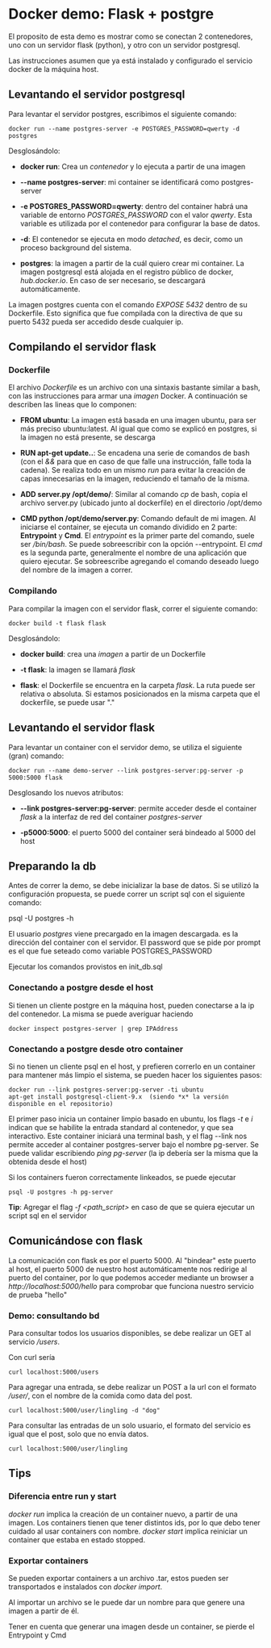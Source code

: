 # Docker demo: Flask + postgre

El proposito de esta demo es mostrar como se conectan 2 contenedores, uno con un servidor flask (python), y otro con un servidor postgresql.

Las instrucciones asumen que ya está instalado y configurado el servicio docker de la máquina host.

## Levantando el servidor postgresql

Para levantar el servidor postgres, escribimos el siguiente comando:

	docker run --name postgres-server -e POSTGRES_PASSWORD=qwerty -d postgres

Desglosándolo:

* **docker run**: Crea un *contenedor* y lo ejecuta a partir de una imagen

* **--name postgres-server**: mi container se identificará como postgres-server

* **-e POSTGRES_PASSWORD=qwerty**: dentro del container habrá una variable de entorno *POSTGRES_PASSWORD* con el valor *qwerty*. Esta variable es utilizada por el contenedor para configurar la base de datos.

* **-d**: El contenedor se ejecuta en modo *detached*, es decir, como un proceso background del sistema.

* **postgres**: la imagen a partir de la cuál quiero crear mi container. La imagen postgresql está alojada en el registro público de docker, *hub.docker.io*. En caso de ser necesario, se descargará automáticamente.

La imagen postgres cuenta con el comando *EXPOSE 5432* dentro de su Dockerfile. Esto significa que fue compilada con la directiva de que su puerto 5432 pueda ser accedido desde cualquier ip.

## Compilando el servidor flask

### Dockerfile

El archivo *Dockerfile* es un archivo con una sintaxis bastante similar a bash, con las instrucciones para armar una *imagen* Docker.
A continuación se describen las lineas que lo componen:

* **FROM ubuntu**: La imagen está basada en una imagen ubuntu, para ser más preciso ubuntu:latest. Al igual que como se explicó en postgres, si la imagen no está presente, se descarga

* **RUN apt-get update..**: Se encadena una serie de comandos de bash (con el *&&* para que en caso de que falle una instrucción, falle toda la cadena). Se realiza todo en un mismo *run* para evitar la creación de capas innecesarias en la imagen, reduciendo el tamaño de la misma.

* **ADD server.py /opt/demo/**: Similar al comando *cp* de bash, copia el archivo server.py (ubicado junto al dockerfile) en el directorio /opt/demo

* **CMD python /opt/demo/server.py**: Comando default de mi imagen. Al iniciarse el container, se ejecuta un comando dividido en 2 parte: **Entrypoint** y **Cmd**.
El *entrypoint* es la primer parte del comando, suele ser */bin/bash*. Se puede sobreescribir con la opción --entrypoint.
El *cmd* es la segunda parte, generalmente el nombre de una aplicación que quiero ejecutar. Se sobreescribe agregando el comando deseado luego del nombre de la imagen a correr.

### Compilando

Para compilar la imagen con el servidor flask, correr el siguiente comando:

	docker build -t flask flask

Desglosándolo:

* **docker build**: crea una *imagen* a partir de un Dockerfile

* **-t flask**: la imagen se llamará *flask*

* **flask**: el Dockerfile se encuentra en la carpeta *flask*. La ruta puede ser relativa o absoluta. Si estamos posicionados en la misma carpeta que el dockerfile, se puede usar "."

## Levantando el servidor flask

Para levantar un container con el servidor demo, se utiliza el siguiente (gran) comando:

	docker run --name demo-server --link postgres-server:pg-server -p 5000:5000 flask 

Desglosando los nuevos atributos:

* **--link postgres-server:pg-server**: permite acceder desde el container *flask* a la interfaz de red del container *postgres-server*

* **-p5000:5000**: el puerto 5000 del container será bindeado al 5000 del host

## Preparando la db

Antes de correr la demo, se debe inicializar la base de datos. Si se utilizó la configuración propuesta, se puede correr un script sql con el siguiente comando:

psql -U postgres -h <host>

El usuario *postgres* viene precargado en la imagen descargada. *<host>* es la dirección del container con el servidor. El password que se pide por prompt es el que fue seteado como variable POSTGRES_PASSWORD

Ejecutar los comandos provistos en init_db.sql

### Conectando a postgre desde el host

Si tienen un cliente postgre en la máquina host, pueden conectarse a la ip del contenedor. La misma se puede averiguar haciendo

	docker inspect postgres-server | grep IPAddress

### Conectando a postgre desde otro container

Si no tienen un cliente psql en el host, y prefieren correrlo en un container para mantener más limpio el sistema, se pueden hacer los siguientes pasos:

	docker run --link postgres-server:pg-server -ti ubuntu
	apt-get install postgresql-client-9.x  (siendo *x* la versión disponible en el repositorio)

El primer paso inicia un container limpio basado en ubuntu, los flags *-t* e *i* indican que se habilite la entrada standard al contenedor, y que sea interactivo.
Este container iniciará una terminal bash, y el flag --link nos permite acceder al container postgres-server bajo el nombre pg-server. Se puede validar escribiendo *ping pg-server* (la ip debería ser la misma que la obtenida desde el host)

Si los containers fueron correctamente linkeados, se puede ejecutar

	psql -U postgres -h pg-server

**Tip**: Agregar el flag *-f <path_script>* en caso de que se quiera ejecutar un script sql en el servidor

## Comunicándose con flask

La comunicación con flask es por el puerto 5000. Al "bindear" este puerto al host, el puerto 5000 de nuestro host automáticamente nos redirige al puerto del container, por lo que podemos acceder mediante un browser a *http://localhost:5000/hello* para comprobar que funciona nuestro servicio de prueba "hello"

### Demo: consultando bd

Para consultar todos los usuarios disponibles, se debe realizar un GET al servicio */users*.

Con curl sería

	curl localhost:5000/users

Para agregar una entrada, se debe realizar un POST a la url con el formato */user/<username>*, con el nombre de la comida como data del post.

	curl localhost:5000/user/lingling -d "dog"

Para consultar las entradas de un solo usuario, el formato del servicio es igual que el post, solo que no envía datos.

	curl localhost:5000/user/lingling


## Tips

### Diferencia entre run y start

*docker run* implica la creación de un container nuevo, a partir de una imagen. Los containers tienen que tener distintos ids, por lo que debo tener cuidado al usar containers con nombre.
*docker start* implica reiniciar un container que estaba en estado stopped.

### Exportar containers

Se pueden exportar containers a un archivo .tar, estos pueden ser transportados e instalados con *docker import*.

Al importar un archivo se le puede dar un nombre para que genere una imagen a partir de él.

Tener en cuenta que generar una imagen desde un container, se pierde el Entrypoint y Cmd